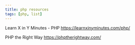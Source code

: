 ```yaml
---
title: php resources
tags: [php, list]
---
```


Learn X in Y Minutes - PHP
https://learnxinyminutes.com/php/

PHP the Right Way
https://phptherightway.com/
